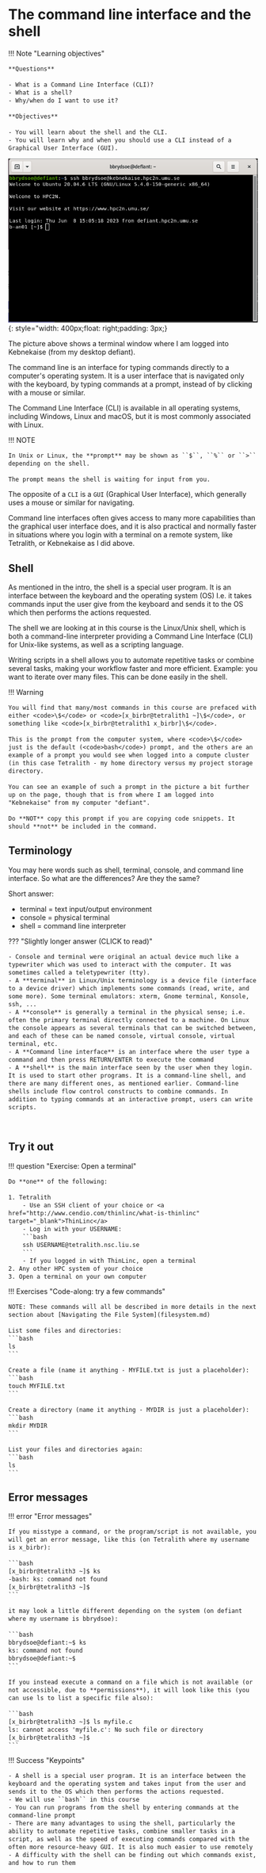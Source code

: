 # The command line interface and the shell

!!! Note "Learning objectives" 

    **Questions**

    - What is a Command Line Interface (CLI)?
    - What is a shell?
    - Why/when do I want to use it?

    **Objectives**

    - You will learn about the shell and the CLI.
    - You will learn why and when you should use a CLI instead of a Graphical User Interface (GUI). 
    
![Terminal](images/terminal.png){: style="width: 400px;float: right;padding: 3px;}

The picture above shows a terminal window where I am logged into Kebnekaise (from my desktop defiant). 

The command line is an interface for typing commands directly to a computer's operating system. It is a user interface that is navigated only with the keyboard, by typing commands at a prompt, instead of by clicking with a mouse or similar.
 
The Command Line Interface (CLI) is available in all operating systems, including Windows, Linux and macOS, but it is most commonly associated with Linux. 

!!! NOTE 

    In Unix or Linux, the **prompt** may be shown as ``$``, ``%`` or ``>`` depending on the shell.

    The prompt means the shell is waiting for input from you. 
   
The opposite of a <code>CLI</code> is a <code>GUI</code> (Graphical User Interface), which generally uses a mouse or similar for navigating. 

Command line interfaces often gives access to many more capabilities than the graphical user interface does, and it is also practical and normally faster in situations where you login with a terminal on a remote system, like Tetralith, or Kebnekaise as I did above. 

## Shell 

As mentioned in the intro, the shell is a special user program. It is an interface between the keyboard and the operating system (OS) I.e. it takes commands input the user give from the keyboard and sends it to the OS which then performs the actions requested.

The shell we are looking at in this course is the Linux/Unix shell, which is both a command-line interpreter providing a Command Line Interface (CLI) for Unix-like systems, as well as a scripting language.

Writing scripts in a shell allows you to automate repetitive tasks or combine several tasks, making your workflow faster and more efficient. Example: you want to iterate over many files. This can be done easily in the shell. 

!!! Warning 

    You will find that many/most commands in this course are prefaced with either <code>\$</code> or <code>[x_birbr@tetralith1 ~]\$</code>, or something like <code>[x_birbr@tetralith1 x_birbr]\$</code>. 

    This is the prompt from the computer system, where <code>\$</code> just is the default (<code>bash</code>) prompt, and the others are an example of a prompt you would see when logged into a compute cluster (in this case Tetralith - my home directory versus my project storage directory.

    You can see an example of such a prompt in the picture a bit further up on the page, though that is from where I am logged into "Kebnekaise" from my computer "defiant". 

    Do **NOT** copy this prompt if you are copying code snippets. It should **not** be included in the command. 

## Terminology

You may here words such as shell, terminal, console, and command line interface. So what are the differences? Are they the same? 

Short answer:

- terminal = text input/output environment
- console = physical terminal
- shell = command line interpreter

??? "Slightly longer answer (CLICK to read)"

    - Console and terminal were original an actual device much like a typewriter which was used to interact with the computer. It was sometimes called a teletypewriter (tty). 
    - A **terminal** in Linux/Unix terminology is a device file (interface to a device driver) which implements some commands (read, write, and some more). Some terminal emulators: xterm, Gnome terminal, Konsole, ssh, ...
    - A **console** is generally a terminal in the physical sense; i.e. often the primary terminal directly connected to a machine. On Linux the console appears as several terminals that can be switched between, and each of these can be named console, virtual console, virtual terminal, etc. 
    - A **Command line interface** is an interface where the user type a command and then press RETURN/ENTER to execute the command
    - A **shell** is the main interface seen by the user when they login. It is used to start other programs. It is a command-line shell, and there are many different ones, as mentioned earlier. Command-line shells include flow control constructs to combine commands. In addition to typing commands at an interactive prompt, users can write scripts. 

<br>

## Try it out 

!!! question "Exercise: Open a terminal" 

    Do **one** of the following: 

    1. Tetralith
        - Use an SSH client of your choice or <a href="http://www.cendio.com/thinlinc/what-is-thinlinc" target="_blank">ThinLinc</a>
        - Log in with your USERNAME: 
        ```bash
        ssh USERNAME@tetralith.nsc.liu.se
        ```
        - If you logged in with ThinLinc, open a terminal
    2. Any other HPC system of your choice
    3. Open a terminal on your own computer 

!!! Exercises "Code-along: try a few commands"

    NOTE: These commands will all be described in more details in the next section about [Navigating the File System](filesystem.md) 

    List some files and directories:
    ```bash
    ls
    ```

    Create a file (name it anything - MYFILE.txt is just a placeholder):
    ```bash
    touch MYFILE.txt
    ```

    Create a directory (name it anything - MYDIR is just a placeholder):
    ```bash
    mkdir MYDIR
    ```

    List your files and directories again: 
    ```bash
    ls
    ```

## Error messages 

!!! error "Error messages"

    If you misstype a command, or the program/script is not available, you will get an error message, like this (on Tetralith where my username is x_birbr): 

    ```bash
    [x_birbr@tetralith3 ~]$ ks
    -bash: ks: command not found
    [x_birbr@tetralith3 ~]$  
    ```

    it may look a little different depending on the system (on defiant where my username is bbrydsoe): 

    ```bash
    bbrydsoe@defiant:~$ ks
    ks: command not found
    bbrydsoe@defiant:~$ 
    ```

    If you instead execute a command on a file which is not available (or not accessible, due to **permissions**), it will look like this (you can use ls to list a specific file also): 

    ```bash
    [x_birbr@tetralith3 ~]$ ls myfile.c
    ls: cannot access 'myfile.c': No such file or directory
    [x_birbr@tetralith3 ~]$ 
    ```

!!! Success "Keypoints" 

    - A shell is a special user program. It is an interface between the keyboard and the operating system and takes input from the user and sends it to the OS which then performs the actions requested.
    - We will use ``bash`` in this course 
    - You can run programs from the shell by entering commands at the command-line prompt 
    - There are many advantages to using the shell, particularly the ability to automate repetitive tasks, combine smaller tasks in a script, as well as the speed of executing commands compared with the often more resource-heavy GUI. It is also much easier to use remotely
    - A difficulty with the shell can be finding out which commands exist, and how to run them 


